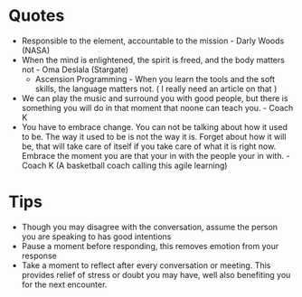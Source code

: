 
# Quotes

* Responsible to the element, accountable to the mission - Darly Woods (NASA)
* When the mind is enlightened, the spirit is freed, and the body matters not - Oma Deslala (Stargate)
  * Ascension Programming - When you learn the tools and the soft skills, the language matters not. ( I really need an article on that )
* We can play the music and surround you with good people, but there is something you will do in that moment that noone can teach you. - Coach K
* You have to embrace change. You can not be talking about how it used to be. The way it used to be is not the way it is. Forget about how it will be, that will take care of itself if you take care of what it is right now. Embrace the moment you are that your in with the people your in with. - Coach K (A basketball coach calling this agile learning)

# Tips

* Though you may disagree with the conversation, assume the person you are speaking to has good intentions
* Pause a moment before responding, this removes emotion from your response
* Take a moment to reflect after every conversation or meeting. This provides relief of stress or doubt you may have, well also benefiting you for the next encounter.
